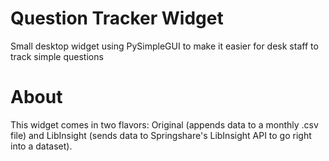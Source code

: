 # Question Tracker Widget
Small desktop widget using PySimpleGUI to make it easier for desk staff to track simple questions 

# About
This widget comes in two flavors: Original (appends data to a monthly .csv file) and LibInsight (sends data to Springshare's LibInsight API to go right into a dataset).
